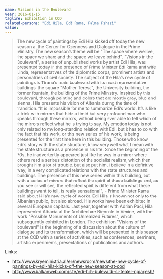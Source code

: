 ```yaml
---
name: Visions in the Boulevard
year: 2016-01-15
tagline: Exhibition in COD
related-persons: "Edi Hila, Edi Rama, Falma Fshazi"
value:
---
```

>The new cycle of paintings by Edi Hila kicked off today the new season at the Center for Openness and Dialogue in the Prime Ministry. The new season’s theme will be "The space where we live, the space we share and the space we leave behind".
"Visions in the Boulevard", a series of unpublished works by artist Edi Hila, was presented today in the presence of Prime Minister Edi Rama and wife Linda, representatives of the diplomatic corps, prominent artists and personalities of civil society.
The subject of the Hila’s new cycle of paintings is Tirana's main boulevard with its most representative buildings, the square "Mother Teresa", the University building, the former fountain, the building of the Prime Ministry. Inspired by this boulevard, through painting and colors that are mostly gray, blue and sienna, Hila presents his vision of Albania during the time of transition.
“It is impossible for me to summarize Edi’s world. It’s is like a trick with mirrors that hide a timid but very profound man who speaks through these mirrors, without being ever able to tell which of the mirrors reflect what he is trying to say. My emotion today is not only related to my long-standing relation with Edi, but it has to do with the fact that his work, or this new series of his work, is being presented for the first time here in this building. Those who know Edi’s story with the state structure, know very well what I mean with the state structure as a presence in his life. Since the beginning of the 70s, he inadvertently appeared just like he was in a mirror where others read a serious distortion of the socialist realism, which then brought him a lot of trouble, but also put him, I believe in a definitive way, in a very complicated relations with the state structures and buildings. The presence of this new series within this building, but with a series of mirrors that reflect the spirit of these buildings and, as you see or will see, the reflected  spirit is different from what these buildings want to tell, is really sensational", - Prime Minister Rama said about Hila’s new cycle of works.
Edi Hila is known not only to the Albanian public, but also abroad. His works have been exhibited in several European capitals. Last year, together with Adrian Paci, Hila represented Albania at the Architecture Biennale in Venice, with the work "Possible Monuments of Unrealized Futures", which subsequently exhibited in London.
The exhibition "Visions of the boulevard" is the beginning of a discussion about the culture of dialogue and its transformation, which will be presented in this season at the COD with a series of activities, such as conferences, seminars, artistic experiments, presentations of publications and authors.

Links:
* <http://www.kryeministria.al/en/newsroom/news/the-new-cycle-of-paintings-by-edi-hila-kicks-off-the-new-season-at-cod>
* <http://www.balkanweb.com/site/edi-hila-bulevardi-si-teater-ngjarjesh/>
